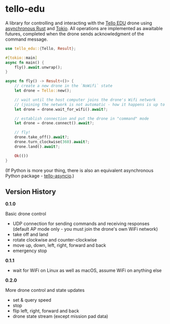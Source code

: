 # tello-edu

A library for controlling and interacting with the [Tello EDU](https://www.ryzerobotics.com/tello-edu) drone using [asynchronous Rust](https://rust-lang.github.io/async-book/) and [Tokio](https://tokio.rs).  All operations are implemented as awaitable futures, completed when the drone sends acknowledgment of the command message.

```Rust
use tello_edu::{Tello, Result};

#[tokio::main]
async fn main() {
    fly().await.unwrap();
}

async fn fly() -> Result<()> {
    // create a new drone in the `NoWifi` state 
    let drone = Tello::new();

    // wait until the host computer joins the drone's Wifi network
    // (joining the network is not automatic - how it happens is up to you)
    let drone = drone.wait_for_wifi().await?;

    // establish connection and put the drone in "command" mode
    let drone = drone.connect().await?;

    // fly!
    drone.take_off().await?;
    drone.turn_clockwise(360).await?;
    drone.land().await?;

    Ok(())
}
```

(If Python is more your thing, there is also an equivalent asynchronous Python package - [tello-asyncio](https://pypi.org/project/tello-asyncio/).) 

## Version History

**0.1.0**

Basic drone control
- UDP connection for sending commands and receiving responses (default AP mode only - you must join the drone's own WiFi network)
- take off and land
- rotate clockwise and counter-clockwise
- move up, down, left, right, forward and back
- emergency stop

**0.1.1**

- wait for WiFi on Linux as well as macOS, assume WiFi on anything else

**0.2.0**

More drone control and state updates
- set & query speed
- stop
- flip left, right, forward and back
- drone state stream (except mission pad data)


